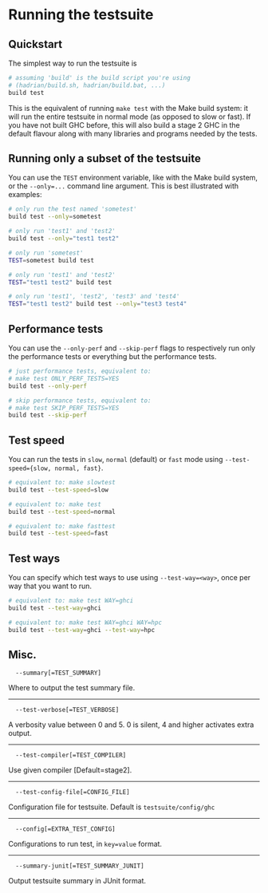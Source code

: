 # Running the testsuite

## Quickstart

The simplest way to run the testsuite is

``` sh
# assuming 'build' is the build script you're using
# (hadrian/build.sh, hadrian/build.bat, ...)
build test
```

This is the equivalent of running `make test` with the
Make build system: it will run the entire testsuite in
normal mode (as opposed to slow or fast). If you have not
built GHC before, this will also build a stage 2 GHC in
the default flavour along with many libraries and programs
needed by the tests.

## Running only a subset of the testsuite

You can use the `TEST` environment variable, like with the
Make build system, or the `--only=...` command line argument.
This is best illustrated with examples:

``` sh
# only run the test named 'sometest'
build test --only=sometest

# only run 'test1' and 'test2'
build test --only="test1 test2"

# only run 'sometest'
TEST=sometest build test

# only run 'test1' and 'test2'
TEST="test1 test2" build test

# only run 'test1', 'test2', 'test3' and 'test4'
TEST="test1 test2" build test --only="test3 test4"
```

## Performance tests

You can use the `--only-perf` and `--skip-perf` flags to
respectively run only the performance tests or everything
but the performance tests.

``` sh
# just performance tests, equivalent to:
# make test ONLY_PERF_TESTS=YES
build test --only-perf

# skip performance tests, equivalent to:
# make test SKIP_PERF_TESTS=YES
build test --skip-perf
```

## Test speed

You can run the tests in `slow`, `normal` (default) or `fast`
mode using `--test-speed={slow, normal, fast}`.

``` sh
# equivalent to: make slowtest
build test --test-speed=slow

# equivalent to: make test
build test --test-speed=normal

# equivalent to: make fasttest
build test --test-speed=fast
```

## Test ways

You can specify which test ways to use using `--test-way=<way>`,
once per way that you want to run.

``` sh
# equivalent to: make test WAY=ghci
build test --test-way=ghci

# equivalent to: make test WAY=ghci WAY=hpc
build test --test-way=ghci --test-way=hpc
```

## Misc.

```
  --summary[=TEST_SUMMARY]
```
Where to output the test summary file.

---

```
  --test-verbose[=TEST_VERBOSE]
```
A verbosity value between 0 and 5. 0 is silent, 4 and higher
activates extra output.

---

```
  --test-compiler[=TEST_COMPILER]
```
Use given compiler [Default=stage2].

---

```
  --test-config-file[=CONFIG_FILE]
```
Configuration file for testsuite. Default is
`testsuite/config/ghc`

---

```
  --config[=EXTRA_TEST_CONFIG]
```
Configurations to run test, in `key=value` format.

---

```
  --summary-junit[=TEST_SUMMARY_JUNIT]
```
Output testsuite summary in JUnit format.
